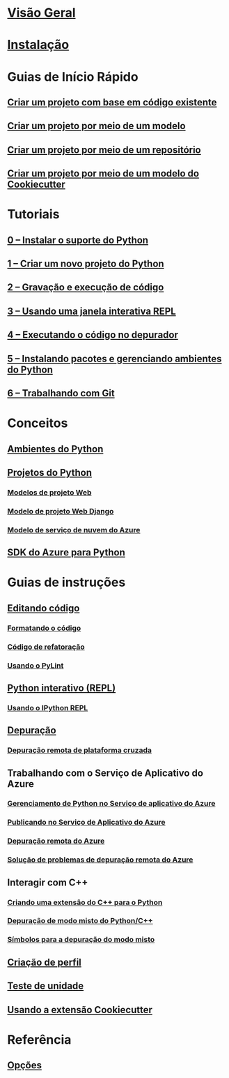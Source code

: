 # [Visão Geral](python-in-visual-studio.md)
# [Instalação](installation.md)
# Guias de Início Rápido
## [Criar um projeto com base em código existente](quickstart-01-project-from-existing.md)
## [Criar um projeto por meio de um modelo](quickstart-02-project-from-template.md)
## [Criar um projeto por meio de um repositório](quickstart-03-project-from-repository.md)
## [Criar um projeto por meio de um modelo do Cookiecutter](quickstart-04-project-from-cookiecutter.md)
# Tutoriais
## [0 – Instalar o suporte do Python](vs-tutorial-01-00.md)
## [1 – Criar um novo projeto do Python](vs-tutorial-01-01.md)
## [2 – Gravação e execução de código](vs-tutorial-01-02.md)
## [3 – Usando uma janela interativa REPL](vs-tutorial-01-03.md)
## [4 – Executando o código no depurador](vs-tutorial-01-04.md)
## [5 – Instalando pacotes e gerenciando ambientes do Python](vs-tutorial-01-05.md)
## [6 – Trabalhando com Git](vs-tutorial-01-06.md)
# Conceitos
## [Ambientes do Python](python-environments.md)
## [Projetos do Python](python-projects.md)
### [Modelos de projeto Web](template-web.md)
### [Modelo de projeto Web Django](template-django.md)
### [Modelo de serviço de nuvem do Azure](template-azure-cloud-service.md)
## [SDK do Azure para Python](azure-sdk-for-python.md)
# Guias de instruções
## [Editando código](code-editing.md)
### [Formatando o código](code-formatting.md)
### [Código de refatoração](code-refactoring.md)
### [Usando o PyLint](code-pylint.md)
## [Python interativo (REPL)](interactive-repl.md)
### [Usando o IPython REPL](interactive-repl-ipython.md)
## [Depuração](debugging.md)
### [Depuração remota de plataforma cruzada](debugging-cross-platform-remote.md)
## Trabalhando com o Serviço de Aplicativo do Azure
### [Gerenciamento de Python no Serviço de aplicativo do Azure](managing-python-on-azure-app-service.md)
### [Publicando no Serviço de Aplicativo do Azure](publishing-to-azure.md)
### [Depuração remota do Azure](debugging-azure-remote.md)
### [Solução de problemas de depuração remota do Azure](debugging-azure-remote-troubleshooting.md)
## Interagir com C++
### [Criando uma extensão do C++ para o Python](cpp-and-python.md)
### [Depuração de modo misto do Python/C++](debugging-mixed-mode.md)
### [Símbolos para a depuração do modo misto](debugging-symbols-for-mixed-mode.md)
## [Criação de perfil](profiling.md)
## [Teste de unidade](unit-testing.md)
## [Usando a extensão Cookiecutter](cookiecutter.md)
# Referência
## [Opções](options.md)
